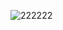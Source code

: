 ![222222](https://user-images.githubusercontent.com/29045747/73815690-e6f95d00-4810-11ea-820c-f4ceb7545e8a.PNG)
